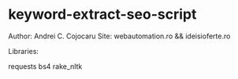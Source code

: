 # keyword-extract-seo-script

Author: Andrei C. Cojocaru
Site: webautomation.ro && ideisioferte.ro

Libraries:

requests
bs4
rake_nltk
